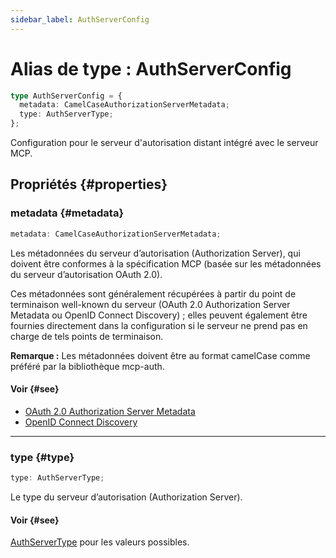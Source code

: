 ```yaml
---
sidebar_label: AuthServerConfig
---
```


# Alias de type : AuthServerConfig

```ts
type AuthServerConfig = {
  metadata: CamelCaseAuthorizationServerMetadata;
  type: AuthServerType;
};
```

Configuration pour le serveur d'autorisation distant intégré avec le serveur MCP.

## Propriétés {#properties}

### metadata {#metadata}

```ts
metadata: CamelCaseAuthorizationServerMetadata;
```

Les métadonnées du serveur d’autorisation (Authorization Server), qui doivent être conformes à la spécification MCP
(basée sur les métadonnées du serveur d’autorisation OAuth 2.0).

Ces métadonnées sont généralement récupérées à partir du point de terminaison well-known du serveur (OAuth 2.0
Authorization Server Metadata ou OpenID Connect Discovery) ; elles peuvent également être fournies
directement dans la configuration si le serveur ne prend pas en charge de tels points de terminaison.

**Remarque :** Les métadonnées doivent être au format camelCase comme préféré par la bibliothèque mcp-auth.

#### Voir {#see}

 - [OAuth 2.0 Authorization Server Metadata](https://datatracker.ietf.org/doc/html/rfc8414)
 - [OpenID Connect Discovery](https://openid.net/specs/openid-connect-discovery-1_0.html)

***

### type {#type}

```ts
type: AuthServerType;
```

Le type du serveur d’autorisation (Authorization Server).

#### Voir {#see}

[AuthServerType](/references/js/type-aliases/AuthServerType.md) pour les valeurs possibles.

